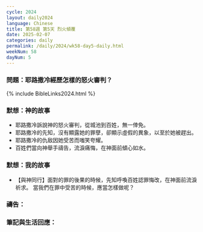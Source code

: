 ```yaml
---
cycle: 2024
layout: daily2024
language: Chinese
title: 第58週 第5天 烈火傾覆
date: 2025-02-07
categories: daily
permalink: /daily/2024/wk58-day5-daily.html
weekNum: 58
dayNum: 5
---
```


### 問題：耶路撒冷經歷怎樣的怒火審判？

{% include BibleLinks2024.html %}

### 默想：神的故事
+ 耶路撒冷訴說神的怒火審判，從城池到百姓，無一倖免。
+ 耶路撒冷的先知，沒有顯露她的罪孽，卻顯示虛假的異象，以至於她被趕出。
+ 耶路撒冷的仇敌因她受苦而嗤笑夸耀。
+ 百姓們當向神舉手禱告，流淚痛悔，在神面前傾心如水。

### 默想：我的故事
+ 【與神同行】面對的罪的後果的時候，先知呼喚百姓認罪悔改，在神面前流淚祈求。 當我們在罪中受苦的時候，應當怎樣做呢？

### 禱告：

### 筆記與生活回應：
